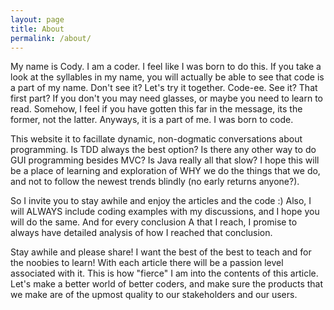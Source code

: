 ```yaml
---
layout: page
title: About
permalink: /about/
---
```


My name is Cody. I am a coder. I feel like I was born to do this. If you take a look at the syllables in my name, you will actually be able to see that code is a part of my name. Don't see it? Let's try it together. Code-ee. See it? That first part? If you don't you may need glasses, or maybe you need to learn to read. Somehow, I feel if you have gotten this far in the message, its the former, not the latter. Anyways, it is a part of me. I was born to code. 

This website it to facillate dynamic, non-dogmatic conversations about programming. Is TDD always the best option? Is there any other way to do GUI programming besides MVC? Is Java really all that slow? I hope this will be a place of learning and exploration of WHY we do the things that we do, and not to follow the newest trends blindly (no early returns anyone?). 

So I invite you to stay awhile and enjoy the articles and the code :) Also, I will ALWAYS include coding examples with my discussions, and I hope you will do the same. And for every conclusion A that I reach, I promise to always have detailed analysis of how I reached that conclusion. 

Stay awhile and please share! I want the best of the best to teach and for the noobies to learn! With each article there will be a passion level associated with it. This is how "fierce" I am into the contents of this article. Let's make a better world of better coders, and make sure the products that we make are of the upmost quality to our stakeholders and our users.
